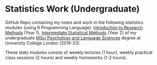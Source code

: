 # Statistics Work (Undergraduate)

GitHub Repo containing my notes and work in the following statistics modules (using R Programming Language): [Introduction to Research Methods](https://www.ucl.ac.uk/module-catalogue/modules/introduction-to-statistical-methods-PALS0046) (Year 1), [Intermediate Statistical Methods](https://www.ucl.ac.uk/module-catalogue/modules/intermediate-statistical-methods-PALS0045) (Year 2) of my undergraduate [MSci Psychology and Language Sciences](https://www.ucl.ac.uk/pals/study/undergraduates/msci-psychology-and-language-sciences) degree at University College London (2019-23).

These stats modules consist of weekly lectures (1 hour), weekly practical class sessions (2 hours) and weekly homeworks (1-2 hours).

